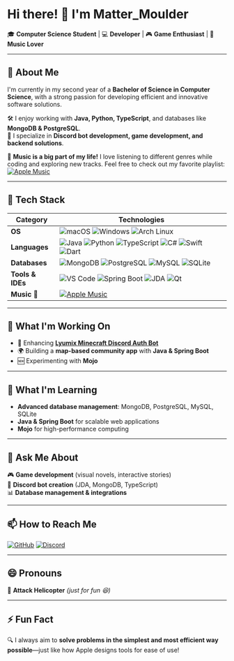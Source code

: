 # Hi there! 👋 I'm **Matter_Moulder**  

🎓 **Computer Science Student** | 💻 **Developer** | 🎮 **Game Enthusiast** | 🎵 **Music Lover**  

---

## 🚀 About Me  
I'm currently in my second year of a **Bachelor of Science in Computer Science**, with a strong passion for developing efficient and innovative software solutions.  

🛠️ I enjoy working with **Java, Python, TypeScript**, and databases like **MongoDB & PostgreSQL**.  
🎯 I specialize in **Discord bot development, game development, and backend solutions**.  

🎵 **Music is a big part of my life!** I love listening to different genres while coding and exploring new tracks. Feel free to check out my favorite playlist:  
[![Apple Music](https://img.shields.io/badge/Apple%20Music-FA243C?style=for-the-badge&logo=apple&logoColor=white)](https://music.apple.com/ua/playlist/listening/pl.u-qxylVoXC3ryplKg)  

---

## 🔧 Tech Stack  

| **Category**       | **Technologies** |
|--------------------|-----------------|
| **OS**            | ![macOS](https://img.shields.io/badge/macOS-%23000000.svg?style=for-the-badge&logo=apple&logoColor=white) ![Windows](https://img.shields.io/badge/Windows-0078D6?style=for-the-badge&logo=windows&logoColor=white) ![Arch Linux](https://img.shields.io/badge/Arch%20Linux-1793D1?style=for-the-badge&logo=arch-linux&logoColor=white) |
| **Languages**     | ![Java](https://img.shields.io/badge/Java-%23ED8B00.svg?style=for-the-badge&logo=openjdk&logoColor=white) ![Python](https://img.shields.io/badge/Python-3670A0?style=for-the-badge&logo=python&logoColor=ffdd54) ![TypeScript](https://img.shields.io/badge/TypeScript-%23007ACC.svg?style=for-the-badge&logo=typescript&logoColor=white) ![C#](https://img.shields.io/badge/C%23-%23239120.svg?style=for-the-badge&logo=c-sharp&logoColor=white) ![Swift](https://img.shields.io/badge/Swift-F54A2A?style=for-the-badge&logo=swift&logoColor=white) ![Dart](https://img.shields.io/badge/Dart-%230175C2.svg?style=for-the-badge&logo=dart&logoColor=white) |
| **Databases**     | ![MongoDB](https://img.shields.io/badge/MongoDB-%2347A248.svg?style=for-the-badge&logo=mongodb&logoColor=white) ![PostgreSQL](https://img.shields.io/badge/PostgreSQL-%23316192.svg?style=for-the-badge&logo=postgresql&logoColor=white) ![MySQL](https://img.shields.io/badge/MySQL-%2300f.svg?style=for-the-badge&logo=mysql&logoColor=white) ![SQLite](https://img.shields.io/badge/SQLite-%23003B57.svg?style=for-the-badge&logo=sqlite&logoColor=white) |
| **Tools & IDEs**  | ![VS Code](https://img.shields.io/badge/VS%20Code-%23007ACC.svg?style=for-the-badge&logo=visual-studio-code&logoColor=white) ![Spring Boot](https://img.shields.io/badge/Spring%20Boot-%236DB33F.svg?style=for-the-badge&logo=spring&logoColor=white) ![JDA](https://img.shields.io/badge/JDA-%2300843E.svg?style=for-the-badge&logo=discord&logoColor=white) ![Qt](https://img.shields.io/badge/Qt-%2341CD52.svg?style=for-the-badge&logo=qt&logoColor=white) |
| **Music 🎵**      | [![Apple Music](https://img.shields.io/badge/Apple%20Music-FA243C?style=for-the-badge&logo=apple&logoColor=white)](https://music.apple.com/ua/playlist/listening/pl.u-qxylVoXC3ryplKg) |

---

## 🔭 What I'm Working On  
- 🚀 Enhancing **[Lyumix Minecraft Discord Auth Bot](https://github.com/MatterMoulder/Lyumix-Minecraft-Discord-Auth-Bot)**  
- 🌍 Building a **map-based community app** with **Java & Spring Boot**  
- 🆕 Experimenting with **Mojo**  

---

## 🌱 What I'm Learning  
- **Advanced database management**: MongoDB, PostgreSQL, MySQL, SQLite  
- **Java & Spring Boot** for scalable web applications  
- **Mojo** for high-performance computing  

---

## 💬 Ask Me About  
🎮 **Game development** (visual novels, interactive stories)  
🤖 **Discord bot creation** (JDA, MongoDB, TypeScript)  
📊 **Database management & integrations**  

---

## 📫 How to Reach Me  
[![GitHub](https://img.shields.io/badge/GitHub-%2312100E.svg?style=for-the-badge&logo=github&logoColor=white)](https://github.com/MatterMoulder)
[![Discord](https://img.shields.io/badge/Discord-5865F2?style=for-the-badge&logo=discord&logoColor=white)](https://discord.gg/rUGNCSzJSG)

---

## 😄 Pronouns  
🚁 **Attack Helicopter** _(just for fun 😆)_  

---

## ⚡ Fun Fact  
🔍 I always aim to **solve problems in the simplest and most efficient way possible**—just like how Apple designs tools for ease of use!  
